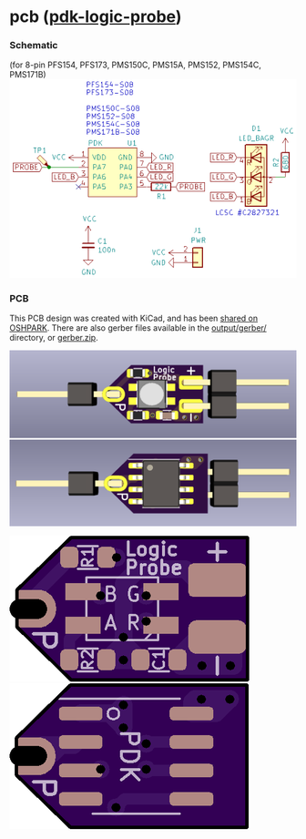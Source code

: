 # pcb ([pdk-logic-probe](https://github.com/serisman/pdk-logic-probe/))

### Schematic
(for 8-pin PFS154, PFS173, PMS150C, PMS15A, PMS152, PMS154C, PMS171B)
![Schematic](https://github.com/serisman/pdk-logic-probe/blob/main/pcb/output/Schematic.png?raw=true)

### PCB

This PCB design was created with KiCad, and has been [shared on OSHPARK](https://oshpark.com/shared_projects/ogOTS65P).
There are also gerber files available in the [output/gerber/](output/gerber/) directory, or [gerber.zip](output/gerber.zip).

![3D Top](https://github.com/serisman/pdk-logic-probe/blob/main/pcb/output/3D%20Top.png?raw=true)
![3D Bottom](https://github.com/serisman/pdk-logic-probe/blob/main/pcb/output/3D%20Bottom.png?raw=true)

![PCB Top](https://github.com/serisman/pdk-logic-probe/blob/main/pcb/output/OSHPARK%20Top.png?raw=true)
![PCB Bottom](https://github.com/serisman/pdk-logic-probe/blob/main/pcb/output/OSHPARK%20Bottom.png?raw=true)
